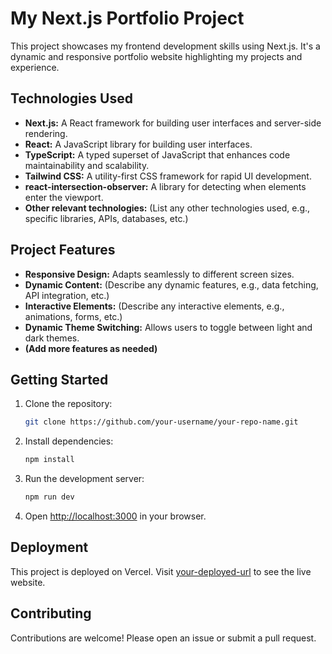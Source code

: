 # My Next.js Portfolio Project

This project showcases my frontend development skills using Next.js.  It's a dynamic and responsive portfolio website highlighting my projects and experience.

## Technologies Used

* **Next.js:**  A React framework for building user interfaces and server-side rendering.
* **React:** A JavaScript library for building user interfaces.
* **TypeScript:** A typed superset of JavaScript that enhances code maintainability and scalability.
* **Tailwind CSS:** A utility-first CSS framework for rapid UI development.
* **react-intersection-observer:** A library for detecting when elements enter the viewport.
* **Other relevant technologies:** (List any other technologies used, e.g., specific libraries, APIs, databases, etc.)

## Project Features

* **Responsive Design:** Adapts seamlessly to different screen sizes.
* **Dynamic Content:**  (Describe any dynamic features, e.g., data fetching, API integration, etc.)
* **Interactive Elements:** (Describe any interactive elements, e.g., animations, forms, etc.)
* **Dynamic Theme Switching:** Allows users to toggle between light and dark themes.
* **(Add more features as needed)**

## Getting Started

1. Clone the repository:
   ```bash
   git clone https://github.com/your-username/your-repo-name.git
   ```
2. Install dependencies:
   ```bash
   npm install
   ```
3. Run the development server:
   ```bash
   npm run dev
   ```
4. Open [http://localhost:3000](http://localhost:3000) in your browser.


## Deployment

This project is deployed on Vercel.  Visit [your-deployed-url](your-deployed-url) to see the live website.


## Contributing

Contributions are welcome!  Please open an issue or submit a pull request.